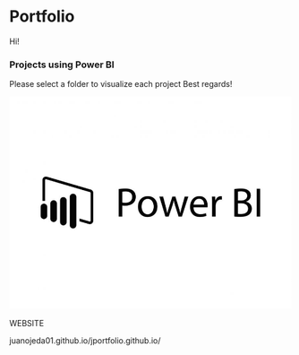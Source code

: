 # Portfolio 

Hi!

### Projects using Power BI
Please select a folder to visualize each project
Best regards!


![Logo PBI](01.jpg)


WEBSITE

juanojeda01.github.io/jportfolio.github.io/



